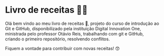 # Livro de receitas :woman_cook:

Olá bem vindo ao meu livro de receitas :wave:, projeto do curso de introdução ao Git e GitHub, disponibilizado pela instituição Digital Innovation One, ministrada pelo professor Otávio Reis, trabalhando com git e GitHub, criando o primeiro repositório, resolvendo conflitos.

Fiquem a vontade para contribuir com novas receitas! 😙
